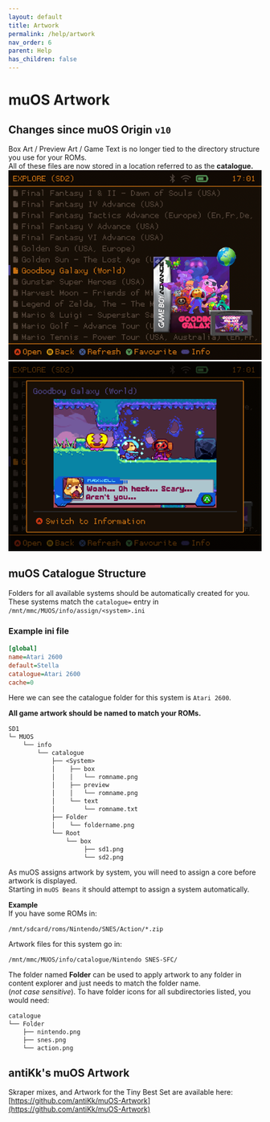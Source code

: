 ```yaml
---
layout: default
title: Artwork
permalink: /help/artwork
nav_order: 6
parent: Help
has_children: false
---
```


# muOS Artwork
## Changes since muOS Origin `v10`
Box Art / Preview Art / Game Text is no longer tied to the directory structure you use for your ROMs.  
All of these files are now stored in a location referred to as the **catalogue.**
![](assets/images/muos_boxart.png)
![](assets/images/muos_preview.png)

## muOS Catalogue Structure
Folders for all available systems should be automatically created for you.  
These systems match the `catalogue=` entry in `/mnt/mmc/MUOS/info/assign/<system>.ini`
### Example ini file
```ini
[global]
name=Atari 2600
default=Stella
catalogue=Atari 2600
cache=0
```
Here we can see the catalogue folder for this system is `Atari 2600`.  

**All game artwork should be named to match your ROMs.**  
```
SD1
└─ MUOS
    └── info
        └── catalogue
            ├── <System>
            │    ├── box
            │    │   └── romname.png
            │    ├── preview
            │    │   └── romname.png
            │    └── text
            │        └── romname.txt
            ├── Folder
            │    └── foldername.png
            └── Root
                └── box
                     ├── sd1.png
                     └── sd2.png
```
As muOS assigns artwork by system, you will need to assign a core before artwork is displayed.  
Starting in `muOS Beans` it should attempt to assign a system automatically.

**Example**  
If you have some ROMs in:
```
/mnt/sdcard/roms/Nintendo/SNES/Action/*.zip
```
Artwork files for this system go in:
```
/mnt/mmc/MUOS/info/catalogue/Nintendo SNES-SFC/
```
The folder named **Folder** can be used to apply artwork to any folder in content explorer and just needs to match the folder name.  
(_not case sensitive_).
To have folder icons for all subdirectories listed, you would need:
```
catalogue
└── Folder
    ├── nintendo.png
    ├── snes.png
    └── action.png
```
## antiKk's muOS Artwork
Skraper mixes, and Artwork for the Tiny Best Set are available here:  
[https://github.com/antiKk/muOS-Artwork](https://github.com/antiKk/muOS-Artwork)
